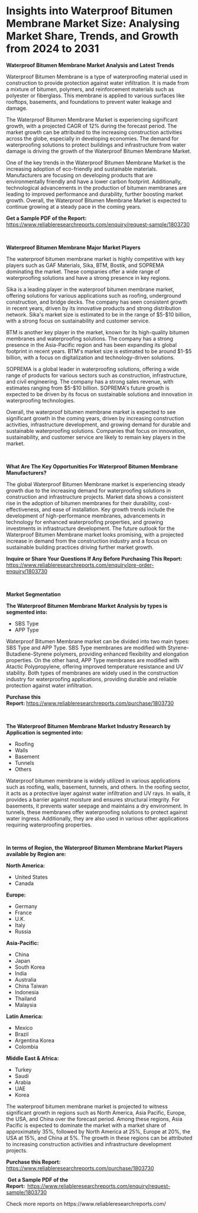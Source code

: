 <p><h1>Insights into Waterproof Bitumen Membrane Market Size: Analysing Market Share, Trends, and Growth from 2024 to 2031</h1></p><p><strong>Waterproof Bitumen Membrane Market Analysis and Latest Trends</strong></p>
<p><p>Waterproof Bitumen Membrane is a type of waterproofing material used in construction to provide protection against water infiltration. It is made from a mixture of bitumen, polymers, and reinforcement materials such as polyester or fiberglass. This membrane is applied to various surfaces like rooftops, basements, and foundations to prevent water leakage and damage.</p><p>The Waterproof Bitumen Membrane Market is experiencing significant growth, with a projected CAGR of 12% during the forecast period. The market growth can be attributed to the increasing construction activities across the globe, especially in developing economies. The demand for waterproofing solutions to protect buildings and infrastructure from water damage is driving the growth of the Waterproof Bitumen Membrane Market.</p><p>One of the key trends in the Waterproof Bitumen Membrane Market is the increasing adoption of eco-friendly and sustainable materials. Manufacturers are focusing on developing products that are environmentally friendly and have a lower carbon footprint. Additionally, technological advancements in the production of bitumen membranes are leading to improved performance and durability, further boosting market growth. Overall, the Waterproof Bitumen Membrane Market is expected to continue growing at a steady pace in the coming years.</p></p>
<p><strong>Get a Sample PDF of the Report:&nbsp;</strong> <a href="https://www.reliableresearchreports.com/enquiry/request-sample/1803730">https://www.reliableresearchreports.com/enquiry/request-sample/1803730</a></p>
<p>&nbsp;</p>
<p><strong>Waterproof Bitumen Membrane Major Market Players</strong></p>
<p><p>The waterproof bitumen membrane market is highly competitive with key players such as GAF Materials, Sika, BTM, Bostik, and SOPREMA dominating the market. These companies offer a wide range of waterproofing solutions and have a strong presence in key regions.</p><p>Sika is a leading player in the waterproof bitumen membrane market, offering solutions for various applications such as roofing, underground construction, and bridge decks. The company has seen consistent growth in recent years, driven by its innovative products and strong distribution network. Sika's market size is estimated to be in the range of $5-$10 billion, with a strong focus on sustainability and customer service.</p><p>BTM is another key player in the market, known for its high-quality bitumen membranes and waterproofing solutions. The company has a strong presence in the Asia-Pacific region and has been expanding its global footprint in recent years. BTM's market size is estimated to be around $1-$5 billion, with a focus on digitalization and technology-driven solutions.</p><p>SOPREMA is a global leader in waterproofing solutions, offering a wide range of products for various sectors such as construction, infrastructure, and civil engineering. The company has a strong sales revenue, with estimates ranging from $5-$10 billion. SOPREMA's future growth is expected to be driven by its focus on sustainable solutions and innovation in waterproofing technologies.</p><p>Overall, the waterproof bitumen membrane market is expected to see significant growth in the coming years, driven by increasing construction activities, infrastructure development, and growing demand for durable and sustainable waterproofing solutions. Companies that focus on innovation, sustainability, and customer service are likely to remain key players in the market.</p></p>
<p>&nbsp;</p>
<p><strong>What Are The Key Opportunities For Waterproof Bitumen Membrane Manufacturers?</strong></p>
<p><p>The global Waterproof Bitumen Membrane market is experiencing steady growth due to the increasing demand for waterproofing solutions in construction and infrastructure projects. Market data shows a consistent rise in the adoption of bitumen membranes for their durability, cost-effectiveness, and ease of installation. Key growth trends include the development of high-performance membranes, advancements in technology for enhanced waterproofing properties, and growing investments in infrastructure development. The future outlook for the Waterproof Bitumen Membrane market looks promising, with a projected increase in demand from the construction industry and a focus on sustainable building practices driving further market growth.</p></p>
<p><strong>Inquire or Share Your Questions If Any Before Purchasing This Report:</strong> <a href="https://www.reliableresearchreports.com/enquiry/pre-order-enquiry/1803730">https://www.reliableresearchreports.com/enquiry/pre-order-enquiry/1803730</a></p>
<p>&nbsp;</p>
<p><strong>Market Segmentation</strong></p>
<p><strong>The Waterproof Bitumen Membrane Market Analysis by types is segmented into:</strong></p>
<p><ul><li>SBS Type</li><li>APP Type</li></ul></p>
<p><p>Waterproof Bitumen Membrane market can be divided into two main types: SBS Type and APP Type. SBS Type membranes are modified with Styrene-Butadiene-Styrene polymers, providing enhanced flexibility and elongation properties. On the other hand, APP Type membranes are modified with Atactic Polypropylene, offering improved temperature resistance and UV stability. Both types of membranes are widely used in the construction industry for waterproofing applications, providing durable and reliable protection against water infiltration.</p></p>
<p><strong>Purchase this Report:&nbsp;</strong><a href="https://www.reliableresearchreports.com/purchase/1803730">https://www.reliableresearchreports.com/purchase/1803730</a></p>
<p>&nbsp;</p>
<p><strong>The Waterproof Bitumen Membrane Market Industry Research by Application is segmented into:</strong></p>
<p><ul><li>Roofing</li><li>Walls</li><li>Basement</li><li>Tunnels</li><li>Others</li></ul></p>
<p><p>Waterproof bitumen membrane is widely utilized in various applications such as roofing, walls, basement, tunnels, and others. In the roofing sector, it acts as a protective layer against water infiltration and UV rays. In walls, it provides a barrier against moisture and ensures structural integrity. For basements, it prevents water seepage and maintains a dry environment. In tunnels, these membranes offer waterproofing solutions to protect against water ingress. Additionally, they are also used in various other applications requiring waterproofing properties.</p></p>
<p>&nbsp;</p>
<p><strong>In terms of Region, the Waterproof Bitumen Membrane Market Players available by Region are:</strong></p>
<p>
    <p> <strong> North America: </strong>
        <ul>
            <li>United States</li>
            <li>Canada</li>
        </ul>
        </p> 
    <p> <strong> Europe: </strong>
        <ul>
            <li>Germany</li>
            <li>France</li>
            <li>U.K.</li>
            <li>Italy</li>
            <li>Russia</li>
        </ul>
        </p> 
    <p> <strong> Asia-Pacific: </strong>
        <ul>
            <li>China</li>
            <li>Japan</li>
            <li>South Korea</li>
            <li>India</li>
            <li>Australia</li>
            <li>China Taiwan</li>
            <li>Indonesia</li>
            <li>Thailand</li>
            <li>Malaysia</li>
        </ul>
        </p> 
    <p> <strong> Latin America: </strong>
        <ul>
            <li>Mexico</li>
            <li>Brazil</li>
            <li>Argentina Korea</li>
            <li>Colombia</li>
        </ul>
        </p> 
    <p> <strong> Middle East & Africa: </strong>
        <ul>
            <li>Turkey</li>
            <li>Saudi</li>
            <li>Arabia</li>
            <li>UAE</li>
            <li>Korea</li>
        </ul>
    </p>
    </p>
<p><p>The waterproof bitumen membrane market is projected to witness significant growth in regions such as North America, Asia Pacific, Europe, the USA, and China over the forecast period. Among these regions, Asia Pacific is expected to dominate the market with a market share of approximately 35%, followed by North America at 25%, Europe at 20%, the USA at 15%, and China at 5%. The growth in these regions can be attributed to increasing construction activities and infrastructure development projects.</p></p>
<p><strong>Purchase this Report: </strong><a href="https://www.reliableresearchreports.com/purchase/1803730">https://www.reliableresearchreports.com/purchase/1803730</a></p>
<p>&nbsp;<strong>Get a Sample PDF of the Report:&nbsp;&nbsp;</strong><a href="https://www.reliableresearchreports.com/enquiry/request-sample/1803730">https://www.reliableresearchreports.com/enquiry/request-sample/1803730</a></p>
<p><strong></strong></p>
<p>Check more reports on https://www.reliableresearchreports.com/</p>